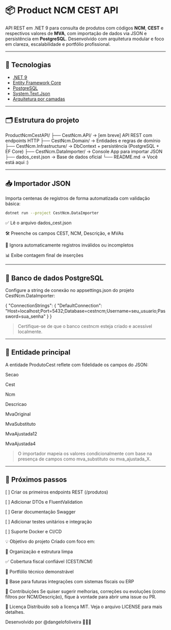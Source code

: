 # 📦 Product NCM CEST API

API REST em .NET 9 para consulta de produtos com códigos **NCM**, **CEST** e respectivos valores de **MVA**, com importação de dados via JSON e persistência em **PostgreSQL**. Desenvolvido com arquitetura modular e foco em clareza, escalabilidade e portfólio profissional.

---

## 🚀 Tecnologias

- [.NET 9](https://dotnet.microsoft.com)
- [Entity Framework Core](https://learn.microsoft.com/ef/)
- [PostgreSQL](https://www.postgresql.org/)
- [System.Text.Json](https://learn.microsoft.com/dotnet/api/system.text.json)
- [Arquitetura por camadas](#-estrutura-do-projeto)

---

## 🗂️ Estrutura do projeto

ProductNcmCestAPI/ ├── CestNcm.API/ → [em breve] API REST com endpoints HTTP ├── CestNcm.Domain/ → Entidades e regras de domínio ├── CestNcm.Infrastructure/ → DbContext + persistência (PostgreSQL + EF Core) ├── CestNcm.DataImporter/ → Console App para importar JSON ├── dados_cest.json → Base de dados oficial └── README.md → Você está aqui :)


---

## 📥 Importador JSON

Importa centenas de registros de forma automatizada com validação básica:

```bash
dotnet run --project CestNcm.DataImporter
```
✅ Lê o arquivo dados_cest.json

🛠️ Preenche os campos CEST, NCM, Descrição, e MVAs

🧼 Ignora automaticamente registros inválidos ou incompletos

📊 Exibe contagem final de inserções

---

## 🐘 Banco de dados PostgreSQL
Configure a string de conexão no appsettings.json do projeto CestNcm.DataImporter:

{
  "ConnectionStrings": {
    "DefaultConnection": "Host=localhost;Port=5432;Database=cestncm;Username=seu_usuario;Password=sua_senha"
  }
}

> Certifique-se de que o banco cestncm esteja criado e acessível localmente.

---

## 🧠 Entidade principal

A entidade ProdutoCest reflete com fidelidade os campos do JSON:

Secao

Cest

Ncm

Descricao

MvaOriginal

MvaSubstituto

MvaAjustada12

MvaAjustada4

> O importador mapeia os valores condicionalmente com base na presença de campos como mva_substituto ou mva_ajustada_X.

---

## 📌 Próximos passos
[ ] Criar os primeiros endpoints REST (/produtos)

[ ] Adicionar DTOs e FluentValidation

[ ] Gerar documentação Swagger

[ ] Adicionar testes unitários e integração

[ ] Suporte Docker e CI/CD

💡 Objetivo do projeto
Criado com foco em:

🚧 Organização e estrutura limpa

✅ Cobertura fiscal confiável (CEST/NCM)

💼 Portfólio técnico demonstrável

🧩 Base para futuras integrações com sistemas fiscais ou ERP

🤝 Contribuições
Se quiser sugerir melhorias, correções ou evoluções (como filtros por NCM/Descrição), fique à vontade para abrir uma issue ou PR.

📄 Licença
Distribuído sob a licença MIT. Veja o arquivo LICENSE para mais detalhes.

Desenvolvido por @dangelofoliveira 🧾🐘🚀

